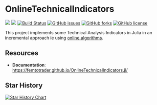 # OnlineTechnicalIndicators

[![][docs-stable-img]][docs-stable-url]
[![][docs-dev-img]][docs-dev-url]
[![Build Status](https://github.com/femtotrader/OnlineTechnicalIndicators.jl/actions/workflows/CI.yml/badge.svg?branch=main)](https://github.com/femtotrader/OnlineTechnicalIndicators.jl/actions/workflows/CI.yml?query=branch%3Amain)
[![GitHub issues](https://img.shields.io/github/issues/femtotrader/OnlineTechnicalIndicators.jl)](https://github.com/femtotrader/OnlineTechnicalIndicators.jl/issues)
[![GitHub forks](https://img.shields.io/github/forks/femtotrader/OnlineTechnicalIndicators.jl)](https://github.com/femtotrader/OnlineTechnicalIndicators.jl/network)
[![GitHub license](https://img.shields.io/github/license/femtotrader/OnlineTechnicalIndicators.jl)](https://github.com/femtotrader/OnlineTechnicalIndicators.jl/blob/main/LICENSE)

This project implements some Technical Analysis Indicators in Julia in an incremental approach ie using [online algorithms](https://en.wikipedia.org/wiki/Online_algorithm).

## Resources
- **Documentation**: https://femtotrader.github.io/OnlineTechnicalIndicators.jl/

## Star History

[![Star History Chart](https://api.star-history.com/svg?repos=femtotrader/OnlineTechnicalIndicators.jl&type=Timeline?refresh=1)](https://www.star-history.com/#femtotrader/OnlineTechnicalIndicators.jl&Timeline)

[docs-stable-img]: https://img.shields.io/badge/docs-stable-blue.svg
[docs-stable-url]: https://femtotrader.github.io/OnlineTechnicalIndicators.jl/stable/
[docs-dev-img]: https://img.shields.io/badge/docs-dev-blue.svg
[docs-dev-url]: https://femtotrader.github.io/OnlineTechnicalIndicators.jl/dev/
